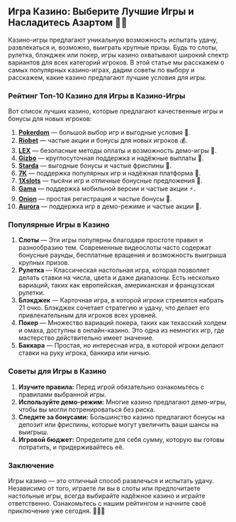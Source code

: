 ## Игра Казино: Выберите Лучшие Игры и Насладитесь Азартом 🎲💵

Казино-игры предлагают уникальную возможность испытать удачу, развлекаться и, возможно, выиграть крупные призы. Будь то слоты, рулетка, блэкджек или покер, игры казино охватывают широкий спектр вариантов для всех категорий игроков. В этой статье мы расскажем о самых популярных казино-играх, дадим советы по выбору и расскажем, какие казино предлагают лучшие условия для игры.

### Рейтинг Топ-10 Казино для Игры в Казино-Игры

Вот список лучших казино, которые предлагают качественные игры и бонусы для новых игроков:

1. **[Pokerdom](https://brandplay.link/4k77v2yx)** — большой выбор игр и выгодные условия 🎲.
2. **[Riobet](https://brandplay.link/7xBLTPyj)** — частые акции и бонусы для новых игроков 💰.
3. **[LEX](https://brandplay.link/zW4hdDFV)** — безопасные методы оплаты и возможность демо-игры 🎉.
4. **[Gizbo](https://brandplay.link/bprXw4YV)** — круглосуточная поддержка и надёжные выплаты 🎁.
5. **[Starda](https://brandplay.link/fB7xwRFL)** — выгодные бонусы и частые фриспины 🎈.
6. **[7K](https://brandplay.link/BvQyFShp)** — поддержка популярных игр и надёжная платформа 🎯.
7. **[1Xslots](https://brandplay.link/hSB1khtr)** — тысячи игр и отличные бонусные предложения 🌟.
8. **[Gama](https://brandplay.link/j6NMKsDz)** — поддержка мобильной версии и частые акции ⚡.
9. **[Onion](https://brandplay.link/zBGRVpQ9)** — простая регистрация и частые бонусы 🎰.
10. **[Aurora](https://10trafic-stat2.com/click/668546556bcc6313411604bd/6766/13032/subaccount)** — поддержка игр в демо-режиме и частые акции 💎.

### Популярные Игры в Казино

1. **Слоты** — Эти игры популярны благодаря простоте правил и разнообразию тем. Современные видеослоты часто содержат бонусные раунды, бесплатные вращения и возможность выигрыша крупных призов.
2. **Рулетка** — Классическая настольная игра, которая позволяет делать ставки на числа, цвета и даже диапазоны. Есть несколько вариаций, таких как европейская, американская и французская рулетки.
3. **Блэкджек** — Карточная игра, в которой игроки стремятся набрать 21 очко. Блэкджек сочетает стратегию и удачу, что делает его привлекательным для игроков всех уровней.
4. **Покер** — Множество вариаций покера, таких как техасский холдем и омаха, доступны в онлайн-казино. Это одна из немногих игр, где мастерство действительно имеет значение.
5. **Баккара** — Простая, но интересная игра, в которой игроки делают ставки на руку игрока, банкира или ничью.

### Советы для Игры в Казино

1. **Изучите правила:** Перед игрой обязательно ознакомьтесь с правилами выбранной игры.
2. **Используйте демо-режим:** Многие казино предлагают демо-игры, чтобы вы могли потренироваться без риска.
3. **Следите за бонусами:** Большинство казино предлагают бонусы на депозит или фриспины, которые могут увеличить ваши шансы на выигрыш.
4. **Игровой бюджет:** Определите для себя сумму, которую вы готовы потратить, и придерживайтесь её.

### Заключение

Игры казино — это отличный способ развлечься и испытать удачу. Независимо от того, играете ли вы в слоты или предпочитаете настольные игры, всегда выбирайте надёжное казино и играйте ответственно. Ознакомьтесь с нашим рейтингом и начните своё приключение уже сегодня. 🎉🎲💸
